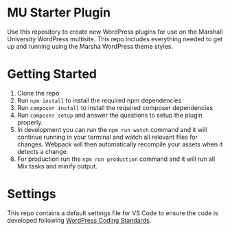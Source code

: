 MU Starter Plugin
===
Use this repository to create new WordPress plugins for use on the Marshall University WordPress multisite. This repo includes everything needed to get up and running using the Marsha WordPress theme styles.

# Getting Started
1. Clone the repo
2. Run `npm install` to install the required npm dependencies
3. Run `composer install` to install the required composer dependencies
4. Run `composer setup` and answer the questions to setup the plugin properly.
5. In development you can run the `npm run watch` command and it will continue running in your terminal and watch all relevant files for changes. Webpack will then automatically recompile your assets when it detects a change.
6. For production run the `npm run production` command and it will run all Mix tasks and minify output.

# Settings
This repo contains a default settings file for VS Code to ensure the code is developed following [WordPress Coding Standards](https://developer.wordpress.org/coding-standards/wordpress-coding-standards/).
